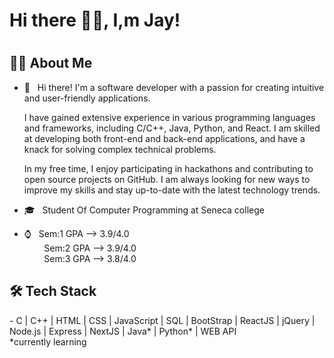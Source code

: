 ### <h1>Hi there 👋🏽, I,m Jay!<h1>


<h2> 👦🏽 About Me </h2>

- 🤩 &nbsp; Hi there! I'm a software developer with a passion for creating intuitive and user-friendly applications.

  I have gained extensive experience in various programming languages and frameworks, including C/C++, Java, Python, and React. I am skilled at developing both front-end   and back-end applications, and have a knack for solving complex technical problems.
  
  In my free time, I enjoy participating in hackathons and contributing to open source projects on GitHub. I am always looking for new ways to improve my skills and stay   up-to-date with the latest technology trends.

- 🎓 &nbsp; Student Of Computer Programming at Seneca college
- ⌚ &nbsp; Sem:1 GPA --> 3.9/4.0 <br>
  &nbsp;&nbsp;&nbsp;&nbsp;&nbsp;&nbsp;&nbsp; Sem:2 GPA --> 3.9/4.0 <br>
  &nbsp;&nbsp;&nbsp;&nbsp;&nbsp;&nbsp;&nbsp; Sem:3 GPA --> 3.8/4.0 
  
  
<h2>🛠 Tech Stack</h2>
- C | C++ | HTML |  CSS |  JavaScript |  SQL | BootStrap | ReactJS |   jQuery | Node.js | Express | NextJS | Java* | Python* | WEB API<br>
  *currently learning
